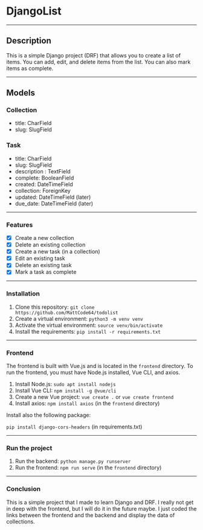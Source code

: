 # DjangoList

---

## Description

This is a simple Django project (DRF) that allows you to create a list of items.
You can add, edit, and delete items from the list. You can also mark items as complete.

---

## Models

### Collection
- title: CharField
- slug: SlugField


### Task
- title: CharField
- slug: SlugField
- description : TextField
- complete: BooleanField
- created: DateTimeField
- collection: ForeignKey
- updated: DateTimeField (later)
- due_date: DateTimeField (later)

---

### Features

- [x] Create a new collection
- [x] Delete an existing collection
- [x] Create a new task (in a collection)
- [x] Edit an existing task
- [x] Delete an existing task
- [x] Mark a task as complete

---

### Installation

1. Clone this repository: `git clone https://github.com/MattCode64/todolist`
2. Create a virtual environment: `python3 -m venv venv`
3. Activate the virtual environment: `source venv/bin/activate`
4. Install the requirements: `pip install -r requirements.txt`

---

### Frontend

The frontend is built with Vue.js and is located in the `frontend` directory.
To run the frontend, you must have Node.js installed, Vue CLI, and axios.

1. Install Node.js: `sudo apt install nodejs`
2. Install Vue CLI: `npm install -g @vue/cli`
3. Create a new Vue project: `vue create .` or `vue create frontend`
4. Install axios: `npm install axios` (in the `frontend` directory)

Install also the following package:

`pip install django-cors-headers` (in requirements.txt)

---

### Run the project

1. Run the backend: `python manage.py runserver`
2. Run the frontend: `npm run serve` (in the `frontend` directory)

---

### Conclusion

This is a simple project that I made to learn Django and DRF.
I really not get in deep with the frontend, but I will do it in the future maybe.
I just coded the links between the frontend and the backend and display the data of collections.